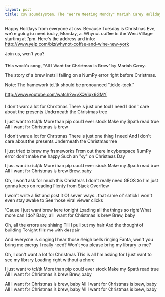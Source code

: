 ```yaml
---
layout: post
title: csv soundsystem, The "We're Meeting Monday" Mariah Carey Holiday Edition
---
```



Happy Holidays from everyone at csv. Because Tuesday is Christmas Eve, we're going to meet today, Monday, at Whynot coffee in the West Village starting at 7pm. Here's the address and info: http://www.yelp.com/biz/whynot-coffee-and-wine-new-york

Join us, won't you?

###
This week's song, "All I Want for Christmas is Brew" by Mariah Carey.

The story of a brew install failing on a NumPy error right before Christmas.

Note: The framework tcl/tk should be pronounced "tickle-tock."

http://www.youtube.com/watch?v=yXQViqx6GMY
###

I don't want a lot for Christmas
There is just one tool I need
I don't care about the presents
Underneath the Christmas tree

I just want to tcl/tk
More than pip could ever stock
Make my $path read true
All I want for Christmas is brew

I don't want a lot for Christmas
There is just one thing I need
And I don't care about the presents
Underneath the Christmas tree

I just tried to brew my frameworks
From out there in cyberspace
NumPy error don't make me happy
Such an "oy" on Christmas Day

I just want to tcl/tk
More than pip could ever stock
Make my $path read true
All I want for Christmas is brew
Brew, baby

Oh, I won't ask for much this Christmas
I don't really need GEOS
So I'm just gonna keep on reading
Plenty from Stack Overflow

I won't write a list and post it
Of seven ways.. that same ol' shtick
I won't even stay awake to
See those viral viewer clicks

'Cause I just want brew here tonight
Loading all the things so right
What more can I do?
Baby, all I want for Christmas is brew
Brew, baby

Oh, all the errors are shining
Till I pull out my hair
And the thought of building
Tonight fills me with despair

And everyone is singing
I hear those sleigh bells ringing
Fanta, won't you bring me energy I really need?
Won't you please bring my library to me?

Oh, I don't want a lot for Christmas
This is all I'm asking for
I just want to see my library
Loading right without a chore

I just want to tcl/tk
More than pip could ever stock
Make my $path read true
All I want for Christmas is brew
Brew, baby

All I want for Christmas is brew, baby
All I want for Christmas is brew, baby
All I want for Christmas is brew, baby
All I want for Christmas is brew, baby
